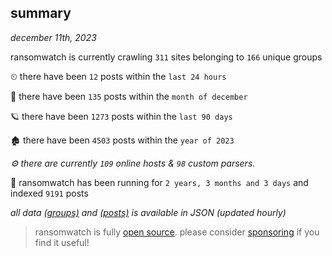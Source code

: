
## summary
_december 11th, 2023_

ransomwatch is currently crawling `311` sites belonging to `166` unique groups

⏲ there have been `12` posts within the `last 24 hours`

🦈 there have been `135` posts within the `month of december`

🪐 there have been `1273` posts within the `last 90 days`

🏚 there have been `4503` posts within the `year of 2023`

_⚙️ there are currently `109` online hosts & `98` custom parsers._

🦕 ransomwatch has been running for `2 years, 3 months and 3 days` and indexed `9191` posts

_all data  [(groups)](http://ransomwhat.telemetry.ltd/groups) and [(posts)](http://ransomwhat.telemetry.ltd/posts) is available in JSON (updated hourly)_

> ransomwatch is fully [open source](https://github.com/joshhighet/ransomwatch#ransomwatch--). please consider [sponsoring](https://github.com/sponsors/joshhighet) if you find it useful!

